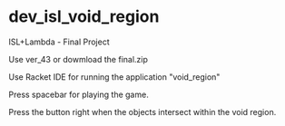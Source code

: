 # dev_isl_void_region
ISL+Lambda - Final Project 


Use ver_43 or dowmload the final.zip

Use Racket IDE for running the application "void_region"

Press spacebar for playing the game. 

Press the button right when the objects intersect within the void region.
